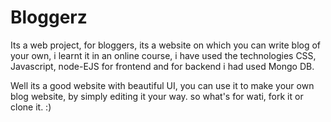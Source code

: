 # Bloggerz
Its a web project, for bloggers, its a website on which you can write blog of your own, i learnt it in an online course, i have used the technologies  CSS, Javascript, node-EJS for frontend and for backend i had used Mongo DB.

Well its a good website with beautiful UI, you can use it to make your own blog website, by simply editing it your way. so what's for wati, fork it or clone it. :)
